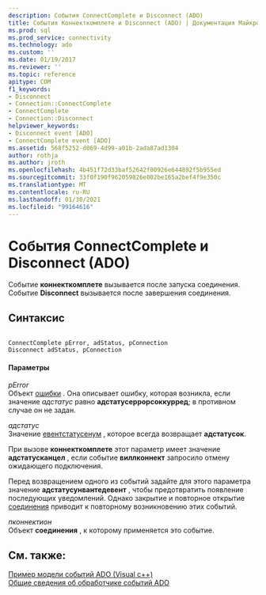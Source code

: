 ```yaml
---
description: События ConnectComplete и Disconnect (ADO)
title: События Коннекткомплете и Disconnect (ADO) | Документация Майкрософт
ms.prod: sql
ms.prod_service: connectivity
ms.technology: ado
ms.custom: ''
ms.date: 01/19/2017
ms.reviewer: ''
ms.topic: reference
apitype: COM
f1_keywords:
- Disconnect
- Connection::ConnectComplete
- ConnectComplete
- Connection::Disconnect
helpviewer_keywords:
- Disconnect event [ADO]
- ConnectComplete event [ADO]
ms.assetid: 568f5252-d069-4d99-a01b-2ada87ad1304
author: rothja
ms.author: jroth
ms.openlocfilehash: 4b451f72d33baf52642f00926e644892f5b955ed
ms.sourcegitcommit: 33f0f190f962059826e002be165a2bef4f9e350c
ms.translationtype: MT
ms.contentlocale: ru-RU
ms.lasthandoff: 01/30/2021
ms.locfileid: "99164616"
---
```

# <a name="connectcomplete-and-disconnect-events-ado"></a>События ConnectComplete и Disconnect (ADO)
Событие **коннекткомплете** вызывается после запуска соединения. Событие **Disconnect** вызывается после завершения соединения.  
  
## <a name="syntax"></a>Синтаксис  
  
```  
  
ConnectComplete pError, adStatus, pConnection  
Disconnect adStatus, pConnection  
```  
  
#### <a name="parameters"></a>Параметры  
 *pError*  
 Объект [ошибки](./error-object.md) . Она описывает ошибку, которая возникла, если значение *адстатус* равно **адстатусеррорсоккурред**; в противном случае он не задан.  
  
 *адстатус*  
 Значение [евентстатусенум](./eventstatusenum.md) , которое всегда возвращает **адстатусок**.  
  
 При вызове **коннекткомплете** этот параметр имеет значение **адстатусканцел** , если событие **виллконнект** запросило отмену ожидающего подключения.  
  
 Перед возвращением одного из событий задайте для этого параметра значение **адстатусунвантедевент** , чтобы предотвратить появление последующих уведомлений. Однако закрытие и повторное открытие [соединения](./connection-object-ado.md) приводит к повторному возникновению этих событий.  
  
 *пконнектион*  
 Объект **соединения** , к которому применяется это событие.  
  
## <a name="see-also"></a>См. также:  
 [Пример модели событий ADO (Visual c++)](./ado-events-model-example-vc.md)   
 [Общие сведения об обработчике событий ADO](../../guide/data/ado-event-handler-summary.md)
